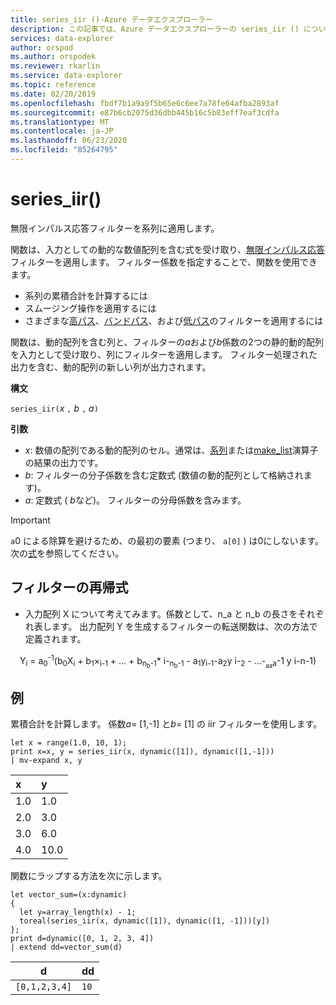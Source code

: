 ```yaml
---
title: series_iir ()-Azure データエクスプローラー
description: この記事では、Azure データエクスプローラーの series_iir () について説明します。
services: data-explorer
author: orspod
ms.author: orspodek
ms.reviewer: rkarlin
ms.service: data-explorer
ms.topic: reference
ms.date: 02/20/2019
ms.openlocfilehash: fbdf7b1a9a9f5b65e6c6ee7a78fe64afba2893af
ms.sourcegitcommit: e87b6cb2075d36dbb445b16c5b83eff7eaf3cdfa
ms.translationtype: MT
ms.contentlocale: ja-JP
ms.lasthandoff: 06/23/2020
ms.locfileid: "85264795"
---
```

# <a name="series_iir"></a>series_iir()

無限インパルス応答フィルターを系列に適用します。  

関数は、入力としての動的な数値配列を含む式を受け取り、[無限インパルス応答](https://en.wikipedia.org/wiki/Infinite_impulse_response)フィルターを適用します。 フィルター係数を指定することで、関数を使用できます。
* 系列の累積合計を計算するには
* スムージング操作を適用するには
* さまざまな[高パス](https://en.wikipedia.org/wiki/High-pass_filter)、[バンドパス](https://en.wikipedia.org/wiki/Band-pass_filter)、および[低パス](https://en.wikipedia.org/wiki/Low-pass_filter)のフィルターを適用するには

関数は、動的配列を含む列と、フィルターの*a*および*b*係数の2つの静的動的配列を入力として受け取り、列にフィルターを適用します。 フィルター処理された出力を含む、動的配列の新しい列が出力されます。  

**構文**

`series_iir(`*x* `,` *b* `,` *a*`)`

**引数**

* *x*: 数値の配列である動的配列のセル。通常は、[系列](make-seriesoperator.md)または[make_list](makelist-aggfunction.md)演算子の結果の出力です。
* *b*: フィルターの分子係数を含む定数式 (数値の動的配列として格納されます)。
* *a*: 定数式 ( *b*など)。 フィルターの分母係数を含みます。

> [!IMPORTANT]
> `a`0 による除算を避けるため、の最初の要素 (つまり、 `a[0]` ) は0にしないます。 次の[式](#the-filters-recursive-formula)を参照してください。

## <a name="the-filters-recursive-formula"></a>フィルターの再帰式

* 入力配列 X について考えてみます。係数として、n_a と n_b の長さをそれぞれ表します。 出力配列 Y を生成するフィルターの転送関数は、次の方法で定義されます。

<div align="center">
Y<sub>i</sub> = a<sub>0</sub><sup>-1</sup>(b<sub>0</sub>X<sub>i</sub> 
 + b<sub>1</sub>×<sub>i-1</sub> + ... + b<sub>n<sub>b</sub>-1</sub>* i-<sub>n<sub>b</sub>-1</sub> 
 - a<sub>1</sub>y<sub>i-1</sub>-a<sub>2</sub>y i-<sub>2</sub> - ...-<sub><sub>a</sub></sub><sub><sub>a</sub>a</sub>-1 y i-n-1)
</div>

## <a name="example"></a>例

累積合計を計算します。 係数*a*= [1,-1] と*b*= [1] の iir フィルターを使用します。  

<!-- csl: https://help.kusto.windows.net:443/Samples -->
```kusto
let x = range(1.0, 10, 1);
print x=x, y = series_iir(x, dynamic([1]), dynamic([1,-1]))
| mv-expand x, y
```

| x | y |
|:--|:--|
|1.0|1.0|
|2.0|3.0|
|3.0|6.0|
|4.0|10.0|

関数にラップする方法を次に示します。

<!-- csl: https://help.kusto.windows.net:443/Samples -->
```kusto
let vector_sum=(x:dynamic)
{
  let y=array_length(x) - 1;
  toreal(series_iir(x, dynamic([1]), dynamic([1, -1]))[y])
};
print d=dynamic([0, 1, 2, 3, 4])
| extend dd=vector_sum(d)
```

|d            |dd  |
|-------------|----|
|`[0,1,2,3,4]`|`10`|
